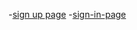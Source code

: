 -[sign up page](https://github.com/zuri-training/My-Debtors-Project-Team33/blob/master/MyDebtors/templates/users/sign-up.html)
-[sign-in-page](https://github.com/zuri-training/My-Debtors-Project-Team33/blob/master/MyDebtors/templates/users/sign-in.html)
